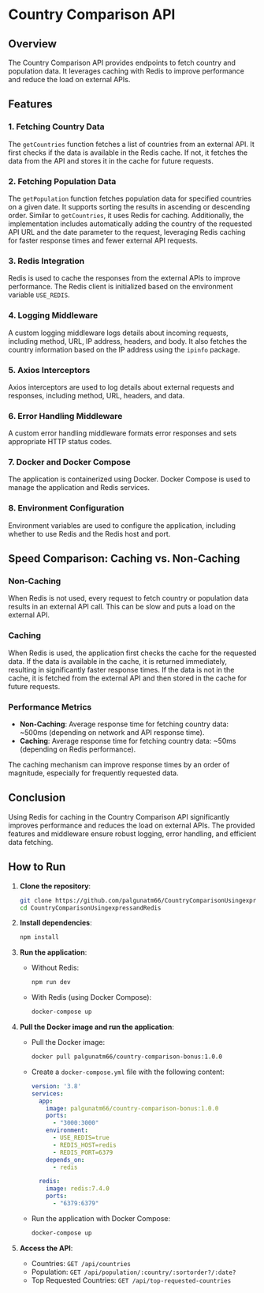 # Country Comparison API

## Overview

The Country Comparison API provides endpoints to fetch country and population data. It leverages caching with Redis to improve performance and reduce the load on external APIs.

## Features

### 1. Fetching Country Data

The `getCountries` function fetches a list of countries from an external API. It first checks if the data is available in the Redis cache. If not, it fetches the data from the API and stores it in the cache for future requests.

### 2. Fetching Population Data

The `getPopulation` function fetches population data for specified countries on a given date. It supports sorting the results in ascending or descending order. Similar to `getCountries`, it uses Redis for caching. Additionally, the implementation includes automatically adding the country of the requested API URL and the date parameter to the request, leveraging Redis caching for faster response times and fewer external API requests.

### 3. Redis Integration

Redis is used to cache the responses from the external APIs to improve performance. The Redis client is initialized based on the environment variable `USE_REDIS`.

### 4. Logging Middleware

A custom logging middleware logs details about incoming requests, including method, URL, IP address, headers, and body. It also fetches the country information based on the IP address using the `ipinfo` package.

### 5. Axios Interceptors

Axios interceptors are used to log details about external requests and responses, including method, URL, headers, and data.

### 6. Error Handling Middleware

A custom error handling middleware formats error responses and sets appropriate HTTP status codes.

### 7. Docker and Docker Compose

The application is containerized using Docker. Docker Compose is used to manage the application and Redis services.

### 8. Environment Configuration

Environment variables are used to configure the application, including whether to use Redis and the Redis host and port.

## Speed Comparison: Caching vs. Non-Caching

### Non-Caching

When Redis is not used, every request to fetch country or population data results in an external API call. This can be slow and puts a load on the external API.

### Caching

When Redis is used, the application first checks the cache for the requested data. If the data is available in the cache, it is returned immediately, resulting in significantly faster response times. If the data is not in the cache, it is fetched from the external API and then stored in the cache for future requests.

### Performance Metrics

- **Non-Caching**: Average response time for fetching country data: ~500ms (depending on network and API response time).
- **Caching**: Average response time for fetching country data: ~50ms (depending on Redis performance).

The caching mechanism can improve response times by an order of magnitude, especially for frequently requested data.

## Conclusion

Using Redis for caching in the Country Comparison API significantly improves performance and reduces the load on external APIs. The provided features and middleware ensure robust logging, error handling, and efficient data fetching.

## How to Run

1. **Clone the repository**:
    ```sh
    git clone https://github.com/palgunatm66/CountryComparisonUsingexpressandRedis.git
    cd CountryComparisonUsingexpressandRedis
    ```

2. **Install dependencies**:
    ```sh
    npm install
    ```

3. **Run the application**:
    - Without Redis:
        ```sh
        npm run dev
        ```
    - With Redis (using Docker Compose):
        ```sh
        docker-compose up
        ```

4. **Pull the Docker image and run the application**:

    - Pull the Docker image:
        ```sh
        docker pull palgunatm66/country-comparison-bonus:1.0.0
        ```
        
    - Create a `docker-compose.yml` file with the following content:
        ```yaml
        version: '3.8'
        services:
          app:
            image: palgunatm66/country-comparison-bonus:1.0.0
            ports:
              - "3000:3000"
            environment:
              - USE_REDIS=true
              - REDIS_HOST=redis
              - REDIS_PORT=6379
            depends_on:
              - redis

          redis:
            image: redis:7.4.0
            ports:
              - "6379:6379"
        ```

    - Run the application with Docker Compose:
        ```sh
        docker-compose up
        ```


5. **Access the API**:
    - Countries: `GET /api/countries`
    - Population: `GET /api/population/:country/:sortorder?/:date?`
    - Top Requested Countries: `GET /api/top-requested-countries`

